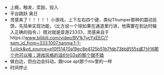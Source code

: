 + 上瘾，触发，奖励，投入
+ 平台跳跃 奥日
+ 灵感来了！！！！！ 小游戏，上下左右四个键，类似Thumper那种的震动反馈，先简单实现功能，（比方说一个球如果在通道里行进，他需要在到达时输入正确的指令，）嗯对就是音游23333，灵感来自于https://www.bilibili.com/video/BV1k7ycYxEEC/?spm_id_from=333.1007.tianma.1-1-1.click&vd_source=e10f51470a19ec8e4125b51b7fdb73bb的55s或7分16那个也可以哦；游戏风格的话6分03s的那个很不错
+ 做白边，但白边会抖动，跟rose apt那个mv里的一样
+ 时间停止